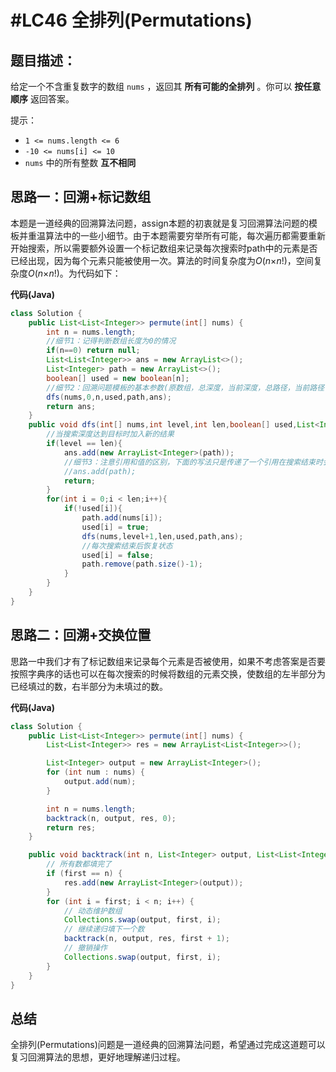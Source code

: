 # #LC46 全排列(Permutations)

## 题目描述：

给定一个不含重复数字的数组 `nums` ，返回其 **所有可能的全排列** 。你可以 **按任意顺序** 返回答案。

提示：

- `1 <= nums.length <= 6`
- `-10 <= nums[i] <= 10`
- `nums` 中的所有整数 **互不相同**

## 思路一：回溯+标记数组

本题是一道经典的回溯算法问题，assign本题的初衷就是复习回溯算法问题的模板并重温算法中的一些小细节。由于本题需要穷举所有可能，每次遍历都需要重新开始搜索，所以需要额外设置一个标记数组来记录每次搜索时path中的元素是否已经出现，因为每个元素只能被使用一次。算法的时间复杂度为*O*(*n*×*n*!)，空间复杂度*O*(*n*×*n*!)。为代码如下：

**代码(Java)**

```java
class Solution {
    public List<List<Integer>> permute(int[] nums) {
        int n = nums.length;
      	//细节1：记得判断数组长度为0的情况
        if(n==0) return null;
        List<List<Integer>> ans = new ArrayList<>();
        List<Integer> path = new ArrayList<>();
        boolean[] used = new boolean[n];
      	//细节2：回溯问题模板的基本参数(原数组，总深度，当前深度，总路径，当前路径...等)
        dfs(nums,0,n,used,path,ans);
        return ans;
    }
    public void dfs(int[] nums,int level,int len,boolean[] used,List<Integer> path,List<List<Integer>> ans){
      	//当搜索深度达到目标时加入新的结果
        if(level == len){
            ans.add(new ArrayList<Integer>(path));
            //细节3：注意引用和值的区别，下面的写法只是传递了一个引用在搜索结束时会被销毁
            //ans.add(path);
            return;
        }
        for(int i = 0;i < len;i++){
            if(!used[i]){
                path.add(nums[i]);
                used[i] = true;
                dfs(nums,level+1,len,used,path,ans);
                //每次搜索结束后恢复状态
                used[i] = false;
                path.remove(path.size()-1);
            }
        }
    }
}
```

## 思路二：回溯+交换位置

思路一中我们才有了标记数组来记录每个元素是否被使用，如果不考虑答案是否要按照字典序的话也可以在每次搜索的时候将数组的元素交换，使数组的左半部分为已经填过的数，右半部分为未填过的数。

**代码(Java)**

```java
class Solution {
    public List<List<Integer>> permute(int[] nums) {
        List<List<Integer>> res = new ArrayList<List<Integer>>();

        List<Integer> output = new ArrayList<Integer>();
        for (int num : nums) {
            output.add(num);
        }

        int n = nums.length;
        backtrack(n, output, res, 0);
        return res;
    }

    public void backtrack(int n, List<Integer> output, List<List<Integer>> res, int first) {
        // 所有数都填完了
        if (first == n) {
            res.add(new ArrayList<Integer>(output));
        }
        for (int i = first; i < n; i++) {
            // 动态维护数组
            Collections.swap(output, first, i);
            // 继续递归填下一个数
            backtrack(n, output, res, first + 1);
            // 撤销操作
            Collections.swap(output, first, i);
        }
    }
}
```

## 总结

全排列(Permutations)问题是一道经典的回溯算法问题，希望通过完成这道题可以复习回溯算法的思想，更好地理解递归过程。
